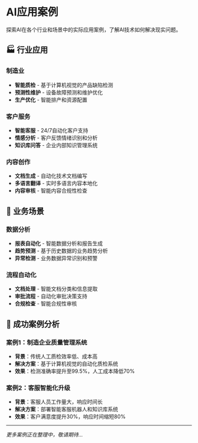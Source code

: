 # AI应用案例

探索AI在各个行业和场景中的实际应用案例，了解AI技术如何解决现实问题。

## 🏭 行业应用

### 制造业
- **智能质检** - 基于计算机视觉的产品缺陷检测
- **预测性维护** - 设备故障预测和维护优化
- **生产优化** - 智能排产和资源配置

### 客户服务
- **智能客服** - 24/7自动化客户支持
- **情感分析** - 客户反馈情绪识别和分析
- **知识库问答** - 企业内部知识管理系统

### 内容创作
- **文档生成** - 自动化技术文档编写
- **多语言翻译** - 实时多语言内容本地化
- **内容审核** - 智能内容合规性检查

## 💼 业务场景

### 数据分析
- **报表自动化** - 智能数据分析和报告生成
- **趋势预测** - 基于历史数据的业务趋势分析
- **异常检测** - 业务数据异常识别和预警

### 流程自动化
- **文档处理** - 智能文档分类和信息提取
- **审批流程** - 自动化审批决策支持
- **合规检查** - 智能合规性审核

## 🎯 成功案例分析

### 案例1：制造企业质量管理系统
- **背景**：传统人工质检效率低、成本高
- **解决方案**：基于计算机视觉的自动化质检系统
- **效果**：检测准确率提升至99.5%，人工成本降低70%

### 案例2：客服智能化升级
- **背景**：客服人员工作量大，响应时间长
- **解决方案**：部署智能客服机器人和知识库系统
- **效果**：客户满意度提升30%，响应时间缩短80%

---

*更多案例正在整理中，敬请期待...*